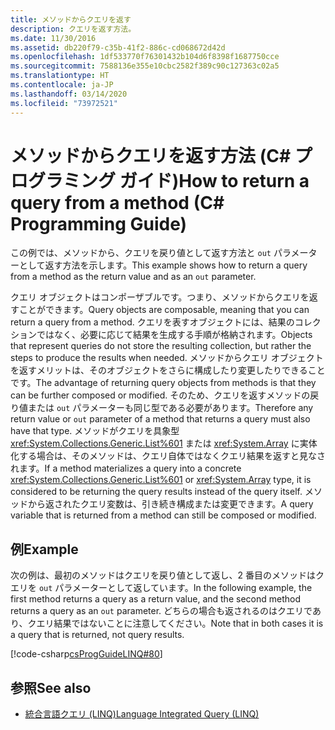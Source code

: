 ```yaml
---
title: メソッドからクエリを返す
description: クエリを返す方法。
ms.date: 11/30/2016
ms.assetid: db220f79-c35b-41f2-886c-cd068672d42d
ms.openlocfilehash: 1df533770f76301432b104d6f8398f1687750cce
ms.sourcegitcommit: 7588136e355e10cbc2582f389c90c127363c02a5
ms.translationtype: HT
ms.contentlocale: ja-JP
ms.lasthandoff: 03/14/2020
ms.locfileid: "73972521"
---
```

# <a name="how-to-return-a-query-from-a-method-c-programming-guide"></a><span data-ttu-id="e5f85-103">メソッドからクエリを返す方法 (C# プログラミング ガイド)</span><span class="sxs-lookup"><span data-stu-id="e5f85-103">How to return a query from a method (C# Programming Guide)</span></span>
<span data-ttu-id="e5f85-104">この例では、メソッドから、クエリを戻り値として返す方法と `out` パラメーターとして返す方法を示します。</span><span class="sxs-lookup"><span data-stu-id="e5f85-104">This example shows how to return a query from a method as the return value and as an `out` parameter.</span></span>  
  
 <span data-ttu-id="e5f85-105">クエリ オブジェクトはコンポーザブルです。つまり、メソッドからクエリを返すことができます。</span><span class="sxs-lookup"><span data-stu-id="e5f85-105">Query objects are composable, meaning that you can return a query from a method.</span></span> <span data-ttu-id="e5f85-106">クエリを表すオブジェクトには、結果のコレクションではなく、必要に応じて結果を生成する手順が格納されます。</span><span class="sxs-lookup"><span data-stu-id="e5f85-106">Objects that represent queries do not store the resulting collection, but rather the steps to produce the results when needed.</span></span> <span data-ttu-id="e5f85-107">メソッドからクエリ オブジェクトを返すメリットは、そのオブジェクトをさらに構成したり変更したりできることです。</span><span class="sxs-lookup"><span data-stu-id="e5f85-107">The advantage of returning query objects from methods is that they can be further composed or modified.</span></span> <span data-ttu-id="e5f85-108">そのため、クエリを返すメソッドの戻り値または `out` パラメーターも同じ型である必要があります。</span><span class="sxs-lookup"><span data-stu-id="e5f85-108">Therefore any return value or `out` parameter of a method that returns a query must also have that type.</span></span> <span data-ttu-id="e5f85-109">メソッドがクエリを具象型 <xref:System.Collections.Generic.List%601> または <xref:System.Array> に実体化する場合は、そのメソッドは、クエリ自体ではなくクエリ結果を返すと見なされます。</span><span class="sxs-lookup"><span data-stu-id="e5f85-109">If a method materializes a query into a concrete <xref:System.Collections.Generic.List%601> or <xref:System.Array> type, it is considered to be returning the query results instead of the query itself.</span></span> <span data-ttu-id="e5f85-110">メソッドから返されたクエリ変数は、引き続き構成または変更できます。</span><span class="sxs-lookup"><span data-stu-id="e5f85-110">A query variable that is returned from a method can still be composed or modified.</span></span>  
  
## <a name="example"></a><span data-ttu-id="e5f85-111">例</span><span class="sxs-lookup"><span data-stu-id="e5f85-111">Example</span></span>  
 <span data-ttu-id="e5f85-112">次の例は、最初のメソッドはクエリを戻り値として返し、2 番目のメソッドはクエリを `out` パラメーターとして返しています。</span><span class="sxs-lookup"><span data-stu-id="e5f85-112">In the following example, the first method returns a query as a return value, and the second method returns a query as an `out` parameter.</span></span> <span data-ttu-id="e5f85-113">どちらの場合も返されるのはクエリであり、クエリ結果ではないことに注意してください。</span><span class="sxs-lookup"><span data-stu-id="e5f85-113">Note that in both cases it is a query that is  returned, not query results.</span></span>  
  
 [!code-csharp[csProgGuideLINQ#80](~/samples/snippets/csharp/concepts/linq/how-to-return-a-query-from-a-method_1.cs)]  

## <a name="see-also"></a><span data-ttu-id="e5f85-114">参照</span><span class="sxs-lookup"><span data-stu-id="e5f85-114">See also</span></span>

- [<span data-ttu-id="e5f85-115">統合言語クエリ (LINQ)</span><span class="sxs-lookup"><span data-stu-id="e5f85-115">Language Integrated Query (LINQ)</span></span>](index.md)
